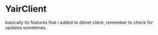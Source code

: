 # YairClient
basically its features that i added to ddnet client, remember to check for updates sometimes.
